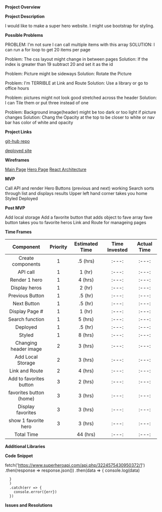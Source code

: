 **Project Overview**

**Project Description**

I would like to make a super hero website. I might use bootstrap for styling.

**Possible Problems**

PROBLEM:
I'm not sure I can call multiple items with this array
SOLUTION:
I can run a for loop to get 20 items per page

Problem:
The css layout might change in between pages
Solution:
If the index is greater than 19 subtract 20 and set it as the id

Problem:
Picture might be sideways
Solution:
Rotate the Picture

Problem:
I'm TERRIBLE at Link and Route
Solution:
Use a library or go to office hours

Problem:
pictures might not look good stretched across the header
Solution:
I can Tile them or put three instead of one

Problem:
Background image(header) might be too dark or too light if picture changes
Solution:
Chang the Opacity at the top to be closer to white or nav bar has color of white and opacity


**Project Links**

[git-hub repo](https://github.com/KassidySh/project-2/tree/master/project2)

[deployed site]()

**Wireframes**

[Main Page](https://res.cloudinary.com/dt5zs08ue/image/upload/v1578281708/GA%20project%202/wireframes_mockups_mfoyat.png)
[Hero Page](https://res.cloudinary.com/dt5zs08ue/image/upload/v1578319410/GA%20project%202/wireframes_mockups_1_etblon.png)
[React Architecture](https://res.cloudinary.com/dt5zs08ue/image/upload/v1578319841/GA%20project%202/Untitled_2_jsp6ku.png)

**MVP**

Call API and render Hero
Buttons (previous and next) working
Search sorts through list and displays results
Upper left hand corner takes you home
Styled
Deployed

**Post MVP**

Add local storage
Add a favorite button that adds object to fave array
fave button takes you to favorite heros
Link and Route for manageing pages

**Time Frames**

|Component   | Priority | Estimated Time| Time Invested | Actual Time|
| :---:      | :---:    | :---:         | :---:         | :---:      |
|Create components | 1 | .5 (hrs)| :---:         | :---:      |
|API call | 1 | 1 (hr)| :---:         | :---:      |
|Render 1 hero| 1 | 4 (hrs)| :---:         | :---:      |
|Display heros| 1 | 2 (hr)| :---:         | :---:      |
|Previous Button| 1 | .5 (hr)| :---:         | :---:      |
|Next Button| 1 | .5 (hr)| :---:         | :---:      |
|Display Page #| 1 | 1 (hr)| :---:         | :---:      |
|Search function| 1 | 5 (hrs)| :---:         | :---:      |
|Deployed| 1 | .5 (hr)| :---:         | :---:      |
|Styled | 1 | 8 (hrs)| :---:         | :---:      |
|Changing header image| 2 | 3 (hrs)| :---:         | :---:      |
|Add Local Storage| 2 | 3 (hrs)| :---:         | :---:      |
|Link and Route| 2 | 4 (hrs)| :---:         | :---:      |
|Add to favorites button| 3 | 2 (hrs)| :---:         | :---:      |
|favorites button (home)| 3 | 3 (hrs)| :---:         | :---:      |
|Display favorites| 3 | 3 (hrs)| :---:         | :---:      |
|show 1 favorite hero| 3 | 3 (hrs)| :---:         | :---:      |
|Total Time| | 44 (hrs)| :---:         | :---:      |

**Additional Libraries**

**Code Snippet**

  fetch('https://www.superheroapi.com/api.php/3224575430950372/1')
      .then(response => response.json())
      .then(data => {
        console.log(data)
       
      }
      )
      .catch(err => {
        console.error({err})
      })
  

**Issues and Resolutions**